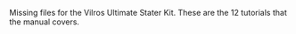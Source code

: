 Missing files for the Vilros Ultimate Stater Kit. These are the 12 tutorials that the manual covers.
